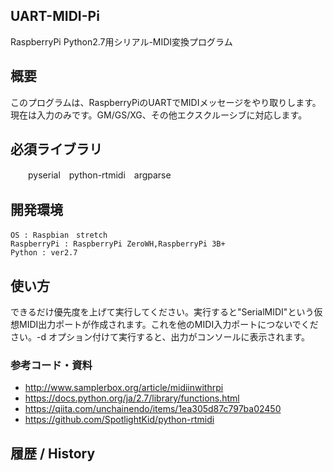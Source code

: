 ## UART-MIDI-Pi
RaspberryPi Python2.7用シリアル-MIDI変換プログラム

## 概要
このプログラムは、RaspberryPiのUARTでMIDIメッセージをやり取りします。現在は入力のみです。GM/GS/XG、その他エクスクルーシブに対応します。

## 必須ライブラリ
　　pyserial　python-rtmidi　argparse

## 開発環境
    OS : Raspbian　stretch
    RaspberryPi : RaspberryPi ZeroWH,RaspberryPi 3B+
    Python : ver2.7

## 使い方
できるだけ優先度を上げて実行してください。実行すると"SerialMIDI"という仮想MIDI出力ポートが作成されます。これを他のMIDI入力ポートにつないでください。-d オプション付けて実行すると、出力がコンソールに表示されます。

### 参考コード・資料
 * <http://www.samplerbox.org/article/midiinwithrpi>  
 * <https://docs.python.org/ja/2.7/library/functions.html>
 * <https://qiita.com/unchainendo/items/1ea305d87c797ba02450>  
 * <https://github.com/SpotlightKid/python-rtmidi>  

## 履歴 / History
